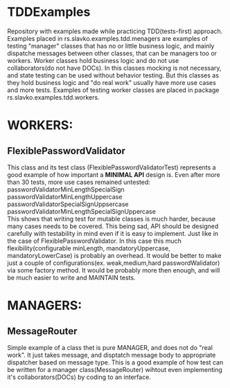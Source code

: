 # TDDExamples
Repository with examples made while practicing TDD(tests-first) approach.
Examples placed in rs.slavko.examples.tdd.menagers are examples of testing "manager" classes that
has no or little business logic, and mainly dispatche messages between other classes, that can be managers too
or workers. Worker classes hold business logic and do not use collaborators(do not have DOCs). In this classes
mocking is not necessary, and state testing can be used without behavior testing. But this classes as they hold
business logic and "do real work" usually have more use cases and more tests. Examples of testing worker classes are
placed in package rs.slavko.examples.tdd.workers.

# WORKERS:
## FlexiblePasswordValidator
This class and its test class (FlexiblePasswordValidatorTest) represents a<br/>
good example of how important a <b>MINIMAL API</b> design is. Even after more<br/>
than 30 tests, more use cases remained untested:<br/>
  passwordValidatorMinLengthSpecialSign<br/>
  passwordValidatorMinLengthUppercase<br/>
  passwordValidatorSpecialSignUppsercase<br/>
  passwordValidatorMinLengthSpecialSignUppercase<br/>
This shows that writing test for mutable classes is much harder, because many cases needs to be covered.
This being sad, API should be designed carefully with testability in mind even if
it is easy to implement. Just like in the case of FlexiblePasswordValidator. 
In this case this much flexibility(configurable minLength, mandatoryUppercase, mandatoryLowerCase)
is probably an overhead. It would be better to make just a couple of configurations(ex. weak,medium,hard passwordWalidator)
via some factory method. It would be probably more then enough, and will be much easier to write and MAINTAIN tests.

# MANAGERS:
## MessageRouter
Simple example of a class thet is pure MANAGER, and does not do "real work". It just takes message, and disptatch
message body to appropriate dispatcher based on message type. This is a good example of how test can be written for a 
manager class(MessageRouter) wihtout even implementing it's collaborators(DOCs) by coding to an interface.